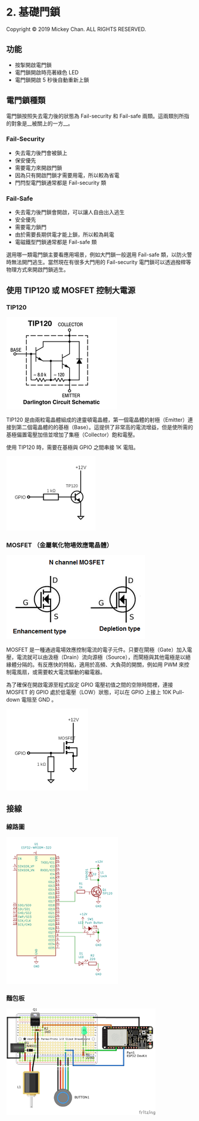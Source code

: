 # 2. 基礎門鎖
Copyright &copy; 2019 Mickey Chan. ALL RIGHTS RESERVED.  

## 功能
* 按掣開啟電門鎖
* 電門鎖開啟時亮著綠色 LED
* 電門鎖開啟 5 秒後自動重新上鎖

## 電門鎖種類
電門鎖按照失去電力後的狀態為 Fail-security 和 Fail-safe 兩類。這兩類別所指的對象是__被關上的一方__。

### Fail-Security
* 失去電力後門會被鎖上
* 保安優先
* 需要電力來開啟門鎖
* 因為只有開啟門鎖才需要用電，所以較為省電
* 門閂型電門鎖通常都是 Fail-security 類

### Fail-Safe
* 失去電力後門鎖會開啟，可以讓人自由出入逃生
* 安全優先
* 需要電力鎖門
* 由於需要長期供電才能上鎖，所以較為耗電
* 電磁鐵型門鎖通常都是 Fail-safe 類

選用哪一類電門鎖主要看應用場景，例如大門鎖一般選用 Fail-safe 類，以防火警時無法開門逃生。當然現在有很多大門用的 Fail-security 電門鎖可以透過撥桿等物理方式來開啟門鎖逃生。

## 使用 TIP120 或 MOSFET 控制大電源
### TIP120
![TIP120](tip120.png "TIP120")

TIP120 是由兩粒電晶體組成的達靈頓電晶體，第一個電晶體的射極（Emitter）連接到第二個電晶體的的基極（Base）。這提供了非常高的電流增益，但是使所需的基極偏置電壓加倍並增加了集極（Collector）飽和電壓。

使用 TIP120 時，需要在基極與 GPIO 之間串接 1K 電阻。

![TIP120 連接](tip120_connect.png "TIP120 連接")

### MOSFET （金屬氧化物場效應電晶體）  
![N 通道 場效應晶體管](N-channel-MOSFET.png "N通道 場效應晶體管")

MOSFET 是一種通過電場效應控制電流的電子元件。只要在閘極（Gate）加入電壓，電流就可以由汲極（Drain）流向源極（Source），而閘極與其他電極是以絕緣體分隔的。有反應快的特點，適用於高頻、大負荷的開關，例如用 PWM 來控制電風扇，或需要較大電流驅動的繼電器。

為了確保在開啟電源至程式設定 GPIO 電壓初值之間的空隙時間裡，連接 MOSFET 的 GPIO 處於低電壓（LOW）狀態，可以在 GPIO 上接上 10K Pull-down 電阻至 GND 。

![MOSFET 連接](mosfet_connect.png "MOSFET 連接")

## 接線
### 線路圖
<img src="session_2-schematic.png" width="300" alt="基本門鎖線路圖" title="基本門鎖線路圖">

### 麵包板
<img src="session_2_breadboard.jpg" width="400" alt="基本門鎖麵包板" title="基本門鎖麵包板">
